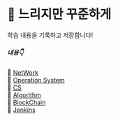 # 🐢 느리지만 꾸준하게

학습 내용을 기록하고 저장합니다!

#####  내용👇

📍 [NetWork](https://github.com/sorayayat/blog/tree/main/Network)  
📍 [Operation System](https://github.com/sorayayat/blog/tree/main/Operation%20System)   
📍 [CS](https://github.com/sorayayat/blog/tree/main/CS)      
📍 [Algorithm](https://github.com/sorayayat/blog/tree/main/Algorithm)   
📍 [BlockChain](https://github.com/sorayayat/blog/tree/main/BlockChain)   
📍 [Jenkins](https://github.com/sorayayat/blog/tree/main/Jenkins)      
